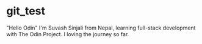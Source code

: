 # git_test
"Hello Odin"
I'm Suvash Sinjali from Nepal, learning full-stack development with The Odin Project.
I loving the journey so far.